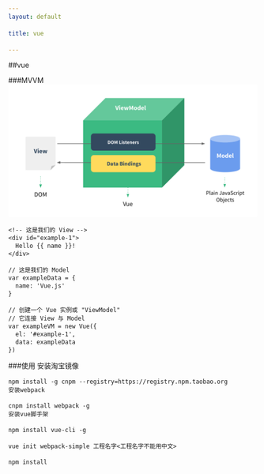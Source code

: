 ```yaml
---
layout: default

title: vue

---
```


##vue

###MVVM
![](https://github.com/garydai/garydai.github.com/raw/master/_posts/pic/vue.png)  

	<!-- 这是我们的 View -->
	<div id="example-1">
	  Hello {{ name }}!
	</div>

	// 这是我们的 Model
	var exampleData = {
	  name: 'Vue.js'
	}
	
	// 创建一个 Vue 实例或 "ViewModel"
	// 它连接 View 与 Model
	var exampleVM = new Vue({
	  el: '#example-1',
	  data: exampleData
	})

###使用
	安装淘宝镜像

	npm install -g cnpm --registry=https://registry.npm.taobao.org
	安装webpack
	
	cnpm install webpack -g
	安装vue脚手架
	
	npm install vue-cli -g
	
	vue init webpack-simple 工程名字<工程名字不能用中文>
	
	npm install







    


